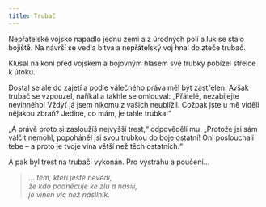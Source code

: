 ```yaml
---
title: Trubač
---
```


  

Nepřátelské vojsko napadlo jednu zemi a z úrodných polí a luk se stalo bojiště. Na návrší se vedla bitva a nepřátelský voj hnal do zteče trubač.

Klusal na koni před vojskem a bojovným hlasem své trubky pobízel střelce k útoku.

Dostal se ale do zajetí a podle válečného práva měl být zastřelen. Avšak trubač se vzpouzel, naříkal a takhle se omlouval: „Přátelé, nezabíjejte nevinného! Vždyť já jsem nikomu z vašich neublížil. Cožpak jste u mě viděli nějakou zbraň? Jediné, co mám, je tahle trubka!“

„A právě proto si zasloužíš nejvyšší trest,“ odpověděli mu. „Pro­tože jsi sám válčit nemohl, popoháněl jsi svou trubkou do boje ostatní! Oni poslouchali tebe – a proto je tvoje vina větší než těch ostatních.“

A pak byl trest na trubači vykonán. Pro výstrahu a poučení…

> _… těm, kteří ještě nevědí,  
> že kdo podněcuje ke zlu a násilí,  
> je vinen víc než násilník._
